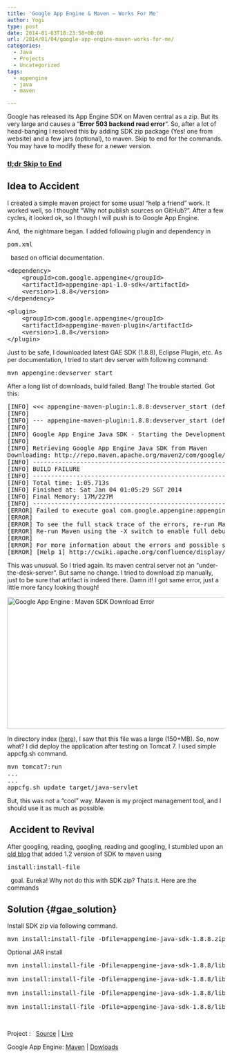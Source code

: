 ```yaml
---
title: 'Google App Engine & Maven – Works For Me'
author: Yogi
type: post
date: 2014-01-03T18:23:58+00:00
url: /2014/01/04/google-app-engine-maven-works-for-me/
categories:
  - Java
  - Projects
  - Uncategorized
tags:
  - appengine
  - java
  - maven

---
```

Google has released its App Engine SDK on Maven central as a zip. But its very large and causes a &#8220;**Error 503 backend read error**&#8220;. So, after a lot of head-banging I resolved this by adding SDK zip package (Yes! one from website) and a few jars (optional), to maven. Skip to end for the commands. You may have to modify these for a newer version.

### [tl;dr Skip to End][1]

## Idea to Accident

I created a simple maven project for some usual &#8220;help a friend&#8221; work. It worked well, so I thought &#8220;Why not publish sources on GitHub?&#8221;. After a few cycles, it looked ok, so I though I will push is to Google App Engine.

And,  the nightmare began. I added following plugin and dependency in 

<pre class="lang:sh decode:1 inline:1 " >pom.xml</pre>

  based on official documentation.

<pre class="lang:xhtml decode:true" title="App Engie SDK Dependency">&lt;dependency&gt;
	&lt;groupId&gt;com.google.appengine&lt;/groupId&gt;
	&lt;artifactId&gt;appengine-api-1.0-sdk&lt;/artifactId&gt;
	&lt;version&gt;1.8.8&lt;/version&gt;
&lt;/dependency&gt;</pre>

<pre class="lang:xhtml decode:true" title="App Engine Maven Plugin">&lt;plugin&gt;
	&lt;groupId&gt;com.google.appengine&lt;/groupId&gt;
	&lt;artifactId&gt;appengine-maven-plugin&lt;/artifactId&gt;
	&lt;version&gt;1.8.8&lt;/version&gt;
&lt;/plugin&gt;</pre>

Just to be safe, I downloaded latest GAE SDK (1.8.8), Eclipse Plugin, etc. As per documentation, I tried to start dev server with following command:

<pre class="lang:sh decode:true" title="Fire up local server">mvn appengine:devserver_start</pre>

After a long list of downloads, build failed. Bang! The trouble started. Got this:

<pre class="lang:sh decode:true" title="GAE Maven Failure">[INFO] &lt;&lt;&lt; appengine-maven-plugin:1.8.8:devserver_start (default-cli) @ java-servlet &lt;&lt;&lt;
[INFO] 
[INFO] --- appengine-maven-plugin:1.8.8:devserver_start (default-cli) @ java-servlet ---
[INFO] 
[INFO] Google App Engine Java SDK - Starting the Development Server
[INFO] 
[INFO] Retrieving Google App Engine Java SDK from Maven
Downloading: http://repo.maven.apache.org/maven2/com/google/appengine/appengine-java-sdk/1.8.8/appengine-java-sdk-1.8.8.zip
[INFO] ------------------------------------------------------------------------
[INFO] BUILD FAILURE
[INFO] ------------------------------------------------------------------------
[INFO] Total time: 1:05.713s
[INFO] Finished at: Sat Jan 04 01:05:29 SGT 2014
[INFO] Final Memory: 17M/227M
[INFO] ------------------------------------------------------------------------
[ERROR] Failed to execute goal com.google.appengine:appengine-maven-plugin:1.8.8:devserver_start (default-cli) on project java-servlet: Could not resolve SDK artifact in Maven. Could not transfer artifact com.google.appengine:appengine-java-sdk:zip:1.8.8 from/to central (http://repo.maven.apache.org/maven2): Failed to transfer file: http://repo.maven.apache.org/maven2/com/google/appengine/appengine-java-sdk/1.8.8/appengine-java-sdk-1.8.8.zip. Return code is: 503 , ReasonPhrase:backend read error. -&gt; [Help 1]
[ERROR] 
[ERROR] To see the full stack trace of the errors, re-run Maven with the -e switch.
[ERROR] Re-run Maven using the -X switch to enable full debug logging.
[ERROR] 
[ERROR] For more information about the errors and possible solutions, please read the following articles:
[ERROR] [Help 1] http://cwiki.apache.org/confluence/display/MAVEN/MojoExecutionException</pre>

This was unusual. So I tried again. Its maven central server not an &#8220;under-the-desk-server&#8221;. But same no change. I tried to download zip manually, just to be sure that artifact is indeed there. Damn it! I got same error, just a little more fancy looking though!

<img alt="Google App Engine : Maven SDK Download Error" src="http://www.yogendra.me/wp-content/uploads/2014/01/gae-sdk-mave-503-error-1024x454.png" width="688" height="305" />

In directory index ([here][2]), I saw that this file was a large (150+MB). So, now what? I did deploy the application after testing on Tomcat 7. I used simple appcfg.sh command.

<pre class="lang:sh decode:true" title="Temporary Solution">mvn tomcat7:run
...
...
appcfg.sh update target/java-servlet</pre>

But, this was not a &#8220;cool&#8221; way. Maven is my project management tool, and I should use it as much as possible.

##  Accident to Revival

After googling, reading, googling, reading and googling, I stumbled upon an [old blog][3] that added 1.2 version of SDK to maven using 

<pre class="lang:sh decode:1 inline:1 " >install:install-file</pre>

  goal. Eureka! Why not do this with SDK zip? Thats it. Here are the commands

## Solution {#gae_solution}

Install SDK zip via following command.

<pre class="lang:sh decode:true">mvn install:install-file -Dfile=appengine-java-sdk-1.8.8.zip -DgroupId=com.google.appengine -DartifactId=appenging-java-sdk -Dversion=1.8.8 -Dpackaging=zip -DgeneratePom=true</pre>

Optional JAR install

<pre class="lang:sh decode:true">mvn install:install-file -Dfile=appengine-java-sdk-1.8.8/lib/appengine-tools-api.jar -DgroupId=com.google -DartifactId=appengine-tools -Dversion=1.8.8 -Dpackaging=jar -DgeneratePom=true

mvn install:install-file -Dfile=appengine-java-sdk-1.8.8/lib/shared/appengine-local-runtime-shared.jar -DgroupId=com.google -DartifactId=appengine-local-runtime-shared -Dversion=1.8.8 -Dpackaging=jar -DgeneratePom=true

mvn install:install-file -Dfile=appengine-java-sdk-1.8.8/lib/user/appengine-api-1.0-sdk-1.8.8.jar -DgroupId=com.google -DartifactId=appengine-sdk-1.8.8-api -Dversion=1.8.8 -Dpackaging=jar -DgeneratePom=true

mvn install:install-file -Dfile=appengine-java-sdk-1.8.8/lib/user/orm/datanucleus-appengine-1.0.10.final.jar -DgroupId=org.datanucleus -DartifactId=datanucleus-appengine -Dversion=1.0.10.final -Dpackaging=jar -DgeneratePom=true</pre>

&nbsp;

Project :   <a href="http://github.com/yogendra/java-servlet" target="_blank">Source</a> | <a href="http://java-servlet.yogendra.me" target="_blank">Live</a>

Google App Engine: <a href="https://developers.google.com/appengine/docs/java/tools/maven" target="_blank">Maven</a> | [Dowloads][4]

&nbsp;

 [1]: #gae_solution
 [2]: http://repo.maven.apache.org/maven2/com/google/appengine/appengine-java-sdk/1.8.8
 [3]: http://shal.in/post/285908979/google-app-engine-and-maven
 [4]: https://developers.google.com/appengine/downloads#Google_App_Engine_SDK_for_Java